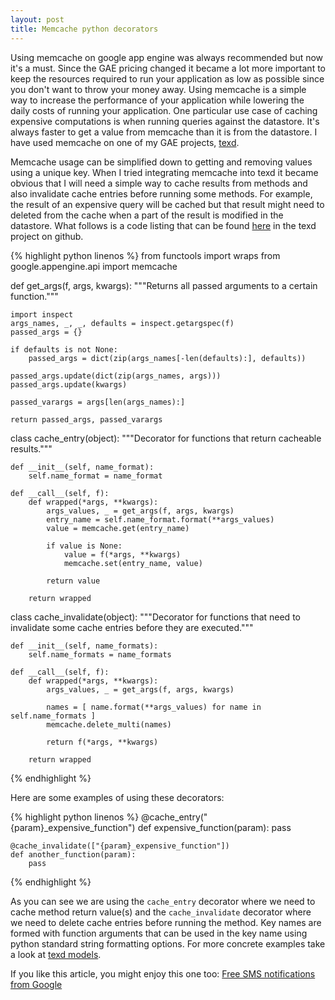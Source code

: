 ```yaml
---
layout: post
title: Memcache python decorators
---
```


Using memcache on google app engine was always recommended but now it's a must.
Since the GAE pricing changed it became a lot more important to keep the
resources required to run your application as low as possible since you don't
want to throw your money away. Using memcache is a simple way to increase the
performance of your application while lowering the daily costs of running your
application. One particular use case of caching expensive computations is when
running queries against the datastore. It's always faster to get a value from
memcache than it is from the datastore. I have used memcache on one of my GAE
projects, [texd][0].

<!-- more start -->

Memcache usage can be simplified down to getting and removing values using a
unique key. When I tried integrating memcache into texd it became obvious that
I will need a simple way to cache results from methods and also invalidate
cache entries before running some methods. For example, the result of an
expensive query will be cached but that result might need to deleted from the
cache when a part of the result is modified in the datastore. What follows is a
code listing that can be found [here][1] in the texd project on github.

{% highlight python linenos %}
from functools import wraps
from google.appengine.api import memcache

def get_args(f, args, kwargs):
    """Returns all passed arguments to a certain function."""
    
    import inspect
    args_names, _, _, defaults = inspect.getargspec(f)
    passed_args = {}
        
    if defaults is not None:
        passed_args = dict(zip(args_names[-len(defaults):], defaults))

    passed_args.update(dict(zip(args_names, args)))
    passed_args.update(kwargs)

    passed_varargs = args[len(args_names):]

    return passed_args, passed_varargs
    
    
class cache_entry(object):
    """Decorator for functions that return cacheable results."""
    
    def __init__(self, name_format):
        self.name_format = name_format

    def __call__(self, f):
        def wrapped(*args, **kwargs):
            args_values, _ = get_args(f, args, kwargs)
            entry_name = self.name_format.format(**args_values)
            value = memcache.get(entry_name)
            
            if value is None:
                value = f(*args, **kwargs)
                memcache.set(entry_name, value)

            return value

        return wrapped

class cache_invalidate(object):
    """Decorator for functions that need to invalidate some cache
    entries before they are executed."""
    
    def __init__(self, name_formats):
        self.name_formats = name_formats

    def __call__(self, f):
        def wrapped(*args, **kwargs):
            args_values, _ = get_args(f, args, kwargs)

            names = [ name.format(**args_values) for name in self.name_formats ]
            memcache.delete_multi(names)

            return f(*args, **kwargs)

        return wrapped
{% endhighlight %}

Here are some examples of using these decorators:

{% highlight python linenos %}
    @cache_entry("{param}_expensive_function")
    def expensive_function(param):
        pass
    
    @cache_invalidate(["{param}_expensive_function"])
    def another_function(param):
        pass
{% endhighlight %}

As you can see we are using the `cache_entry` decorator where we need to cache
method return value(s) and the `cache_invalidate` decorator where we need to
delete cache entries before running the method. Key names are formed with
function arguments that can be used in the key name using python standard
string formatting options. For more concrete examples take a look at [texd
models][2].

<div class="recommended-reading">
    <p>If you like this article, you might enjoy this one too:
    <a href="{% post_url 2011-02-06-Free-SMS-notifications-from-Google %}">Free SMS notifications from Google</a></p>
</div>
<!-- more end -->

 [0]: https://texd-app.appspot.com
 [1]: https://github.com/amir-hadzic/texd/blob/master/cache/decorators.py
 [2]: https://github.com/amir-hadzic/texd/tree/master/models
